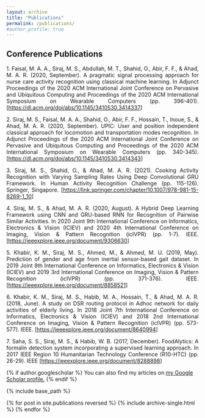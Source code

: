 ```yaml
---
layout: archive
title: "Publications"
permalink: /publications/
#author_profile: true
---
```


<H2>Conference Publications</H2>
<p align="justify">1. Faisal, M. A. A., Siraj, M. S., Abdullah, M. T., Shahid, O., Abir, F. F., & Ahad, M. A. R. (2020, September). A pragmatic signal processing approach for nurse care activity recognition using classical machine learning. In Adjunct Proceedings of the 2020 ACM International Joint Conference on Pervasive and Ubiquitous Computing and Proceedings of the 2020 ACM International Symposium on Wearable Computers (pp. 396-401). [<a href = "https://dl.acm.org/doi/abs/10.1145/3410530.3414337" target="_blank">https://dl.acm.org/doi/abs/10.1145/3410530.3414337</a>]</p>
<p align="justify">2. Siraj, M. S., Faisal, M. A. A., Shahid, O., Abir, F. F., Hossain, T., Inoue, S., & Ahad, M. A. R. (2020, September). UPIC: User and position independent classical approach for locomotion and transportation modes recognition. In Adjunct Proceedings of the 2020 ACM International Joint Conference on Pervasive and Ubiquitous Computing and Proceedings of the 2020 ACM International Symposium on Wearable Computers (pp. 340-345). [<a href = "https://dl.acm.org/doi/abs/10.1145/3410530.3414343" target="_blank">https://dl.acm.org/doi/abs/10.1145/3410530.3414343</a>]</p> 
<p align="justify">3. Siraj, M. S., Shahid, O., & Ahad, M. A. R. (2021). Cooking Activity Recognition with Varying Sampling Rates Using Deep Convolutional GRU Framework. In Human Activity Recognition Challenge (pp. 115-126). Springer, Singapore. [<a href = "https://link.springer.com/chapter/10.1007/978-981-15-8269-1_10" target="_blank">https://link.springer.com/chapter/10.1007/978-981-15-8269-1_10</a>]</p>
<p align="justify">4. Siraj, M. S., & Ahad, M. A. R. (2020, August). A Hybrid Deep Learning Framework using CNN and GRU-based RNN for Recognition of Pairwise Similar Activities. In 2020 Joint 9th International Conference on Informatics, Electronics & Vision (ICIEV) and 2020 4th International Conference on Imaging, Vision & Pattern Recognition (icIVPR) (pp. 1-7). IEEE. [<a href = "https://ieeexplore.ieee.org/document/9306630" target="_blank">https://ieeexplore.ieee.org/document/9306630</a>]</p>
<p align="justify">5. Khabir, K. M., Siraj, M. S., Ahmed, M., & Ahmed, M. U. (2019, May). Prediction of gender and age from inertial sensor-based gait dataset. In 2019 Joint 8th International Conference on Informatics, Electronics & Vision (ICIEV) and 2019 3rd International Conference on Imaging, Vision & Pattern Recognition (icIVPR) (pp. 371-376). IEEE. [<a href = "https://ieeexplore.ieee.org/document/8858521" target="_blank">https://ieeexplore.ieee.org/document/8858521</a>]</p> 
<p align="justify">6. Khabir, K. M., Siraj, M. S., Habib, M. A., Hossain, T., & Ahad, M. A. R. (2018, June). A study on DSR routing protocol in Adhoc network for daily activities of elderly living. In 2018 Joint 7th International Conference on Informatics, Electronics & Vision (ICIEV) and 2018 2nd International Conference on Imaging, Vision & Pattern Recognition (icIVPR) (pp. 573-577). IEEE. [<a href = "https://ieeexplore.ieee.org/document/8640994" target="_blank">https://ieeexplore.ieee.org/document/8640994</a>]</p>
<p align="justify">7. Saha, S. S., Siraj, M. S., & Habib, W. B. (2017, December). FoodAlytics: A formalin detection system incorporating a supervised learning approach. In 2017 IEEE Region 10 Humanitarian Technology Conference (R10-HTC) (pp. 26-29). IEEE [<a href = "https://ieeexplore.ieee.org/document/8288898" target="_blank">https://ieeexplore.ieee.org/document/8288898</a>]</p>


{% if author.googlescholar %}
  You can also find my articles on <u><a href="{{author.googlescholar}}">my Google Scholar profile</a>.</u>
{% endif %}

{% include base_path %}

{% for post in site.publications reversed %}
  {% include archive-single.html %}
{% endfor %}
